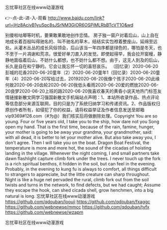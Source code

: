 
忘忧草社区在线www动漫游戏




👉-点-此-进-入-观看  http://www.baidu.com/link?url=jHz8AcivB1yuSpc8sJSrNM3GjOR6OSPiMLRbBTcVT1O&wd




别傻啦咕唧等时机，要果敢果敢地创作恋情。
房子独一窗户对着后山，山上自在地成长着百般叫得驰名的、叫不驰名的草木，结结实实包袱着整座山，延绵至远处。从灌木丛丛的成长风俗领会，后山该当一年四序都是绿色的，哪怕是冬天，也不至于一片凋谢和荒凉。很爱好单刀直入的发觉。即使起得早，我会拉开窗幔，静静地面临着后山，不妨什么都想，也不妨什么都不想。由于，这无人到及的后山，长久是自在和宁静的。它会让我忘怀一切的喜怒哀乐。
（回忆录）2020-06-20彭城的花香2020-06-20童年（2）2020-06-20童年1（回忆录）2020-06-20童年（4）2020-06-20写给过去，20192020-06-20我像个孩子2020-06-20此缘何故2020-06-20齿轮2020-06-20我低头看雨2020-06-20爱的燃放2020-06-20良梦2020-06-20上班的路2020-06-20我喜欢春天的黄昏小说天地热门标签友情链接新散文网学习强国新散文手机端站点声明：1、本站所收录作品、热点评论等信息部分来源互联网，目的只是为了系统归纳学习和传递资讯。2、作品版权归原创作者所有，如侵犯了你的权益，请将权益举证及作者信息发送至邮箱vip9369#126.com（#为@）我们核实后将做删除处理。Copyright
You are so young.
Four or five years old, I take you to the ship, how dare not you Song open my hand.
That is the first time, because of the rain, famine, hunger, your mother is going to be away your grandma, your grandmother, said: with all dead, it is better to let your mother alive.
But also take away you, I don't agree.
Then I will take you on the boat.
Dragon Boat Festival, the temperature is more and more hot, the sound of the cicadas of hoisting landing in the village.
Whenever the night coming, I and small partners take dawn flashlight capture climb fork under the trees.
I never touch up the fork is a rich spiritual benthos, it hidden in the soil, but can feel in the evening.
Probably, in the evening to kung fu is always to comfort, all things difficult to strangers to appreciate, but the little creature can sharp throughout.
Night is like a huge net pervaded the rural, climb fork out from the soil twists and turns in the network, to find defects, but we had caught;
Assume they escape the hook, can shed cicada shell, grow henchmen, into a big natural is long.
忘忧草社区在线www动漫游戏 https://github.com/qdouban/loouji
https://github.com/qdouban/fxaggc
https://github.com/webnewse/mmcc
https://github.com/qdouban/tyfx
https://github.com/webnewse/wzapm





忘忧草社区在线www动漫游戏
